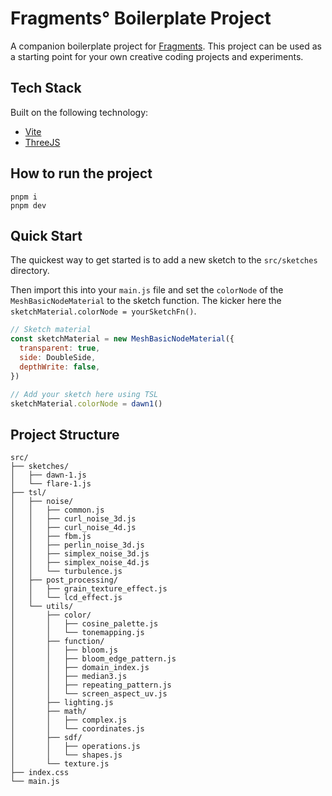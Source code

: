 # Fragments° Boilerplate Project

A companion boilerplate project for [Fragments](https://fragments.supply). This project can be used as a starting point for your own creative coding projects and experiments.

## Tech Stack

Built on the following technology:

- [Vite](https://vite.dev/)
- [ThreeJS](https://threejs.org/)

## How to run the project

```
pnpm i
pnpm dev
```

## Quick Start

The quickest way to get started is to add a new sketch to the `src/sketches` directory.

Then import this into your `main.js` file and set the `colorNode` of the `MeshBasicNodeMaterial` to the sketch function. The kicker here the `sketchMaterial.colorNode = yourSketchFn()`.

```js
// Sketch material
const sketchMaterial = new MeshBasicNodeMaterial({
  transparent: true,
  side: DoubleSide,
  depthWrite: false,
})

// Add your sketch here using TSL
sketchMaterial.colorNode = dawn1()
```

## Project Structure

```
src/
├── sketches/
│   ├── dawn-1.js
│   └── flare-1.js
├── tsl/
│   ├── noise/
│   │   ├── common.js
│   │   ├── curl_noise_3d.js
│   │   ├── curl_noise_4d.js
│   │   ├── fbm.js
│   │   ├── perlin_noise_3d.js
│   │   ├── simplex_noise_3d.js
│   │   ├── simplex_noise_4d.js
│   │   └── turbulence.js
│   ├── post_processing/
│   │   ├── grain_texture_effect.js
│   │   └── lcd_effect.js
│   └── utils/
│       ├── color/
│       │   ├── cosine_palette.js
│       │   └── tonemapping.js
│       ├── function/
│       │   ├── bloom.js
│       │   ├── bloom_edge_pattern.js
│       │   ├── domain_index.js
│       │   ├── median3.js
│       │   ├── repeating_pattern.js
│       │   └── screen_aspect_uv.js
│       ├── lighting.js
│       ├── math/
│       │   ├── complex.js
│       │   └── coordinates.js
│       ├── sdf/
│       │   ├── operations.js
│       │   └── shapes.js
│       └── texture.js
├── index.css
└── main.js
```
